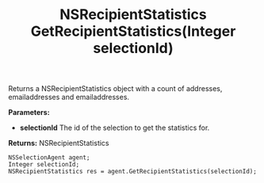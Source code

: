 ﻿---
uid: crmscript_ref_NSSelectionAgent_GetRecipientStatistics
title: NSRecipientStatistics GetRecipientStatistics(Integer selectionId)
intellisense: NSSelectionAgent.GetRecipientStatistics
keywords: NSSelectionAgent, GetRecipientStatistics
so.topic: reference
---

Returns a NSRecipientStatistics object with a count of addresses, emailaddresses and emailaddresses.

**Parameters:**
 - **selectionId** The id of the selection to get the statistics for.

**Returns:** NSRecipientStatistics

```crmscript
NSSelectionAgent agent;
Integer selectionId;
NSRecipientStatistics res = agent.GetRecipientStatistics(selectionId);
```

